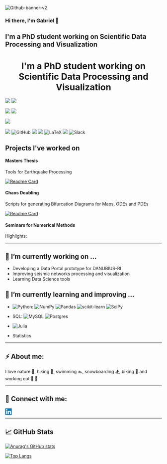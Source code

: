 <p align=”center”>

![Github-banner-v2](https://user-images.githubusercontent.com/72228598/188440174-6c2caf8c-9b43-415a-acf0-2f0dbd7c2d9d.png)

</p>


<h3 align=”center”>
Hi there, I'm Gabriel 👋
</h3>


<h2 align=”center”>
I'm a PhD student working on Scientific Data Processing and Visualization
</h2>


<h1 align="center">I'm a PhD student working on Scientific Data Processing and Visualization</h1>


![](https://img.shields.io/badge/Linux-FCC624?style=for-the-badge&logo=linux&logoColor=black)
![](https://img.shields.io/badge/Windows-0078D6?style=for-the-badge&logo=windows&logoColor=white)


<!-- ![](https://img.shields.io/badge/Code-PostgreSQL-informational?style=flat&logo=PostgreSQL&color=336791) -->

![](https://img.shields.io/badge/PostgreSQL-316192?style=for-the-badge&logo=postgresql&logoColor=white)
![](https://img.shields.io/badge/MySQL-005C84?style=for-the-badge&logo=mysql&logoColor=white)


![](https://img.shields.io/badge/Python-3776AB?style=for-the-badge&logo=python&logoColor=white)


![](https://img.shields.io/badge/Visual_Studio-5C2D91?style=for-the-badge&logo=visual%20studio&logoColor=white)
![GitHub](https://img.shields.io/badge/github-%23121011.svg?style=for-the-badge&logo=github&logoColor=white)
![](https://img.shields.io/badge/GIT-E44C30?style=for-the-badge&logo=git&logoColor=white)
![](https://img.shields.io/badge/Notion-000000?style=for-the-badge&logo=notion&logoColor=white)
![LaTeX](https://img.shields.io/badge/latex-%23008080.svg?style=for-the-badge&logo=latex&logoColor=white)
![](https://img.shields.io/badge/Paraview-B1432?style=for-the-badge&logo=Paraview&logoColor=white)
![Slack](https://img.shields.io/badge/Slack-4A154B?style=for-the-badge&logo=slack&logoColor=white)


<!-- ![](https://img.shields.io/badge/Tools-Git-informational?style=flat&logo=Git&color=F05032)
![](https://img.shields.io/badge/Tools-GitHub-informational?style=flat&logo=GitHub&color=181717) -->


## Projects I've worked on


#### Masters Thesis

Tools for Earthquake Processing

[![Readme Card](https://github-readme-stats.vercel.app/api/pin/?username=gabipana7&repo=seismicNetworks)](https://github.com/anuraghazra/github-readme-stats)


#### Chaos Doubling

Scripts for generating Bifurcation Diagrams for Maps, ODEs and PDEs

[![Readme Card](https://github-readme-stats.vercel.app/api/pin/?username=gabipana7&repo=ChaosDoubling)](https://github.com/anuraghazra/github-readme-stats)


#### Seminars for Numerical Methods 

Highlights: 


---
## 🔭 I’m currently working on ...


- Developing a Data Portal prototype for DANUBIUS-RI
- Improving seismic networks processing and visualization
- Learning Data Science tools



## 🌱 I’m currently learning and improving ...

- ![Python](https://img.shields.io/badge/python-3670A0?style=for-the-badge&logo=python&logoColor=ffdd54): 
![NumPy](https://img.shields.io/badge/numpy-%23013243.svg?style=for-the-badge&logo=numpy&logoColor=white)
![Pandas](https://img.shields.io/badge/pandas-%23150458.svg?style=for-the-badge&logo=pandas&logoColor=white)
![scikit-learn](https://img.shields.io/badge/scikit--learn-%23F7931E.svg?style=for-the-badge&logo=scikit-learn&logoColor=white)
![SciPy](https://img.shields.io/badge/SciPy-%230C55A5.svg?style=for-the-badge&logo=scipy&logoColor=%white)
- SQL: 
![MySQL](https://img.shields.io/badge/mysql-%2300f.svg?style=for-the-badge&logo=mysql&logoColor=white)
![Postgres](https://img.shields.io/badge/postgres-%23316192.svg?style=for-the-badge&logo=postgresql&logoColor=white)

- ![Julia](https://img.shields.io/badge/-Julia-9558B2?style=for-the-badge&logo=julia&logoColor=white)
- Statistics 



---
## ⚡ About me: 
I love nature :evergreen_tree:, hiking :mount_fuji:, swimming :swimmer:, snowboarding :snowboarder:, biking :bicyclist: and working out :runner: :muscle:



---
## 🤝 Connect with me:

<a href="https://www.linkedin.com/in/gabriel-pana-72a37a24b/"><img align="left" src="https://raw.githubusercontent.com/gabipana7/gabipana7/main/images/linkedin.svg" alt="gabipana7 | LinkedIn" width="21px"/></a> 
<br/>


---
## :chart_with_upwards_trend: GitHub Stats


[![Anurag's GitHub stats](https://github-readme-stats.vercel.app/api?username=gabipana7&show_icons=true&theme=dark)](https://github.com/anuraghazra/github-readme-stats)




[![Top Langs](https://github-readme-stats.vercel.app/api/top-langs/?username=gabipana7&layout=compact)](https://github.com/anuraghazra/github-readme-stats)



